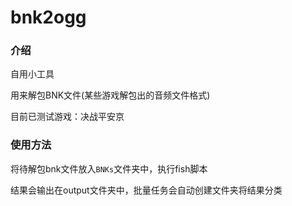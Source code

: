 # bnk2ogg 
### 介绍

自用小工具

用来解包BNK文件(某些游戏解包出的音频文件格式) 

目前已测试游戏：决战平安京

### 使用方法

将待解包bnk文件放入`BNKs`文件夹中，执行fish脚本

结果会输出在output文件夹中，批量任务会自动创建文件夹将结果分类

